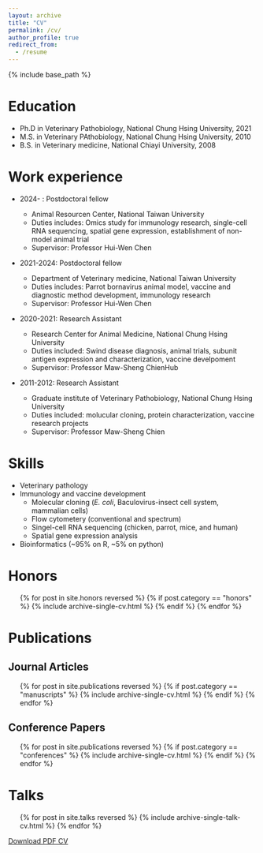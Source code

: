 ```yaml
---
layout: archive
title: "CV"
permalink: /cv/
author_profile: true
redirect_from:
  - /resume
---
```


{% include base_path %}

# Education

- Ph.D in Veterinary Pathobiology, National Chung Hsing University, 2021
- M.S. in Veterinary PAthobiology, National Chung Hsing University, 2010
- B.S. in Veterinary medicine, National Chiayi University, 2008

# Work experience

- 2024- : Postdoctoral fellow

  - Animal Resourcen Center, National Taiwan University
  - Duties includes: Omics study for immunology research, single-cell RNA sequencing, spatial gene expression, establishment of non-model animal trial
  - Supervisor: Professor Hui-Wen Chen

- 2021-2024: Postdoctoral fellow

  - Department of Veterinary medicine, National Taiwan University
  - Duties includes: Parrot bornavirus animal model, vaccine and diagnostic method development, immunology research
  - Supervisor: Professor Hui-Wen Chen

- 2020-2021: Research Assistant

  - Research Center for Animal Medicine, National Chung Hsing University
  - Duties included: Swind disease diagnosis, animal trials, subunit antigen expression and characterization, vaccine develpoment
  - Supervisor: Professor Maw-Sheng ChienHub

- 2011-2012: Research Assistant
  - Graduate institute of Veterinary Pathobiology, National Chung Hsing University
  - Duties included: molucular cloning, protein characterization, vaccine research projects
  - Supervisor: Professor Maw-Sheng Chien

# Skills

- Veterinary pathology
- Immunology and vaccine development
  - Molecular cloning (_E. coli_, Baculovirus-insect cell system, mammalian cells)
  - Flow cytometery (conventional and spectrum)
  - Singel-cell RNA sequencing (chicken, parrot, mice, and human)
  - Spatial gene expression analysis
- Bioinformatics (~95% on R, ~5% on python)

# Honors

<ul>{% for post in site.honors reversed %}
  {% if post.category == "honors" %}
    {% include archive-single-cv.html %}
  {% endif %}
{% endfor %}</ul>


# Publications

## Journal Articles

<ul>{% for post in site.publications reversed %}
  {% if post.category == "manuscripts" %}
    {% include archive-single-cv.html %}
  {% endif %}
{% endfor %}</ul>

## Conference Papers

<ul>{% for post in site.publications reversed %}
  {% if post.category == "conferences" %}
    {% include archive-single-cv.html %}
  {% endif %}
{% endfor %}</ul>

# Talks

  <ul>{% for post in site.talks reversed %}
    {% include archive-single-talk-cv.html  %}
  {% endfor %}</ul>

<a href="/files/CV_Jing-Yuan_Chen.pdf" class="btn btn--primary" download>
  <i class="fas fa-file-pdf"></i> Download PDF CV
</a>

<!--Teaching

  <ul>{% for post in site.teaching reversed %}
    {% include archive-single-cv.html %}
  {% endfor %}</ul>

Service and leadership
======
* Currently signed in to 43 different slack teams
-->
